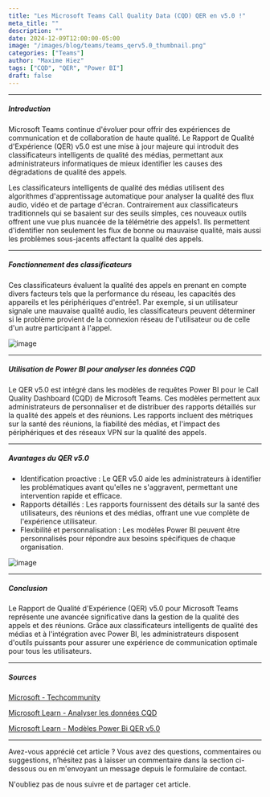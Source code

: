 ```yaml
---
title: "Les Microsoft Teams Call Quality Data (CQD) QER en v5.0 !"
meta_title: ""
description: ""
date: 2024-12-09T12:00:00-05:00
image: "/images/blog/teams/teams_qerv5.0_thumbnail.png"
categories: ["Teams"]
author: "Maxime Hiez"
tags: ["CQD", "QER", "Power BI"]
draft: false
---
```

---

##### Introduction
Microsoft Teams continue d'évoluer pour offrir des expériences de communication et de collaboration de haute qualité. Le Rapport de Qualité d'Expérience (QER) v5.0 est une mise à jour majeure qui introduit des classificateurs intelligents de qualité des médias, permettant aux administrateurs informatiques de mieux identifier les causes des dégradations de qualité des appels.

Les classificateurs intelligents de qualité des médias utilisent des algorithmes d'apprentissage automatique pour analyser la qualité des flux audio, vidéo et de partage d'écran. Contrairement aux classificateurs traditionnels qui se basaient sur des seuils simples, ces nouveaux outils offrent une vue plus nuancée de la télémétrie des appels1. Ils permettent d'identifier non seulement les flux de bonne ou mauvaise qualité, mais aussi les problèmes sous-jacents affectant la qualité des appels.

---

##### Fonctionnement des classificateurs
Ces classificateurs évaluent la qualité des appels en prenant en compte divers facteurs tels que la performance du réseau, les capacités des appareils et les périphériques d'entrée1. Par exemple, si un utilisateur signale une mauvaise qualité audio, les classificateurs peuvent déterminer si le problème provient de la connexion réseau de l'utilisateur ou de celle d'un autre participant à l'appel.

![image](/images/blog/teams/teams_qerv5.0_001.png)

---

##### Utilisation de Power BI pour analyser les données CQD
Le QER v5.0 est intégré dans les modèles de requêtes Power BI pour le Call Quality Dashboard (CQD) de Microsoft Teams. Ces modèles permettent aux administrateurs de personnaliser et de distribuer des rapports détaillés sur la qualité des appels et des réunions. Les rapports incluent des métriques sur la santé des réunions, la fiabilité des médias, et l'impact des périphériques et des réseaux VPN sur la qualité des appels.

---

##### Avantages du QER v5.0
- Identification proactive : Le QER v5.0 aide les administrateurs à identifier les problématiques avant qu'elles ne s'aggravent, permettant une intervention rapide et efficace.
- Rapports détaillés : Les rapports fournissent des détails sur la santé des utilisateurs, des réunions et des médias, offrant une vue complète de l'expérience utilisateur.
- Flexibilité et personnalisation : Les modèles Power BI peuvent être personnalisés pour répondre aux besoins spécifiques de chaque organisation.

![image](/images/blog/teams/teams_qerv5.0_002.png)

---

##### Conclusion
Le Rapport de Qualité d'Expérience (QER) v5.0 pour Microsoft Teams représente une avancée significative dans la gestion de la qualité des appels et des réunions. Grâce aux classificateurs intelligents de qualité des médias et à l'intégration avec Power BI, les administrateurs disposent d'outils puissants pour assurer une expérience de communication optimale pour tous les utilisateurs.

---

##### Sources
[Microsoft - Techcommunity](https://techcommunity.microsoft.com/blog/microsoftteamsblog/introducing-intelligent-media-quality-classifiers-in-microsoft-teams-call-qualit/43556669)

[Microsoft Learn - Analyser les données CQD](https://learn.microsoft.com/fr-ca/microsoftteams/cqd-power-bi-query-templates)

[Microsoft Learn - Modèles Power Bi QER v5.0](https://www.microsoft.com/en-us/download/details.aspx?id=102291)

---


Avez-vous apprécié cet article ? Vous avez des questions, commentaires ou suggestions, n’hésitez pas à laisser un commentaire dans la section ci-dessous ou en m'envoyant un message depuis le formulaire de contact.

N'oubliez pas de nous suivre et de partager cet article.